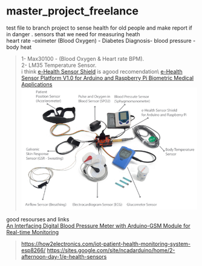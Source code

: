 # master_project_freelance
test file to branch 
project to sense health for old people and make report if in danger .
sensors that we need for measuring heath  
heart rate -oximeter (Blood Oxygen) - Diabetes Diagnosis- blood pressure - body heat 

> 1- Max30100 - (Blood Oxygen & Heart rate BPM).\
> 2- LM35 Temperature Sensor.\
i think [e-Health Sensor Shield](https://www.cooking-hacks.com/ehealth-sensor-shield-biometric-medical-arduino-raspberry-pi.html) is agood recomendation\ 
[e-Health Sensor Platform V1.0 for Arduino and Raspberry Pi Biometric Medical Applications](https://www.cooking-hacks.com/documentation/tutorials/ehealth-v1-biometric-sensor-platform-arduino-raspberry-pi-medical.html)\
![](images/todos_elementos.png)
 

good resourses and links \
[An Interfacing Digital Blood Pressure Meter with Arduino-GSM Module for Real-time Monitoring ](https://sci-hub.tw/https://ieeexplore.ieee.org/document/8226669)


> https://how2electronics.com/iot-patient-health-monitoring-system-esp8266/
> https://sites.google.com/site/ncadarduino/home/2-afternoon-day-1/e-health-sensors
